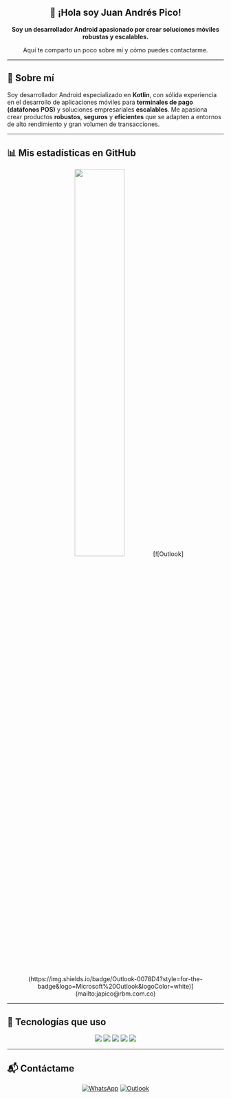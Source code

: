 <div align="center">

<h2>👋 ¡Hola soy Juan Andrés Pico!</h2>

<p><strong>Soy un desarrollador Android apasionado por crear soluciones móviles robustas y escalables.</strong></p>

<p>Aquí te comparto un poco sobre mí y cómo puedes contactarme.</p>

</div>

---

## 🧠 Sobre mí

Soy desarrollador Android especializado en **Kotlin**, con sólida experiencia en el desarrollo de aplicaciones móviles para **terminales de pago (datáfonos POS)** y soluciones empresariales **escalables**. Me apasiona crear productos **robustos**, **seguros** y **eficientes** que se adapten a entornos de alto rendimiento y gran volumen de transacciones.

---

## 📊 Mis estadísticas en GitHub

<div align="center">

  <img src="https://github-readme-stats.vercel.app/api?username=japico1420&show_icons=true&theme=radical&hide_border=true&border_radius=15" width="48%" />
  [![Outlook](https://img.shields.io/badge/Outlook-0078D4?style=for-the-badge&logo=Microsoft%20Outlook&logoColor=white)](mailto:japico@rbm.com.co)

</div>

---

## 🧰 Tecnologías que uso

<div align="center">

  <img src="https://img.shields.io/badge/Kotlin-7F52FF?style=for-the-badge&logo=kotlin&logoColor=white" />
  <img src="https://img.shields.io/badge/Android-3DDC84?style=for-the-badge&logo=android&logoColor=white" />
  <img src="https://img.shields.io/badge/XML-FF6600?style=for-the-badge&logo=xml&logoColor=white" />
  <img src="https://img.shields.io/badge/Jetpack%20Compose-4285F4?style=for-the-badge&logo=jetpackcompose&logoColor=white" />
  <img src="https://img.shields.io/badge/Firebase-FFCA28?style=for-the-badge&logo=firebase&logoColor=black" />

</div>

---

## 📬 Contáctame

<div align="center">

[![WhatsApp](https://img.shields.io/badge/WhatsApp-25D366?style=for-the-badge&logo=whatsapp&logoColor=white)](https://wa.me/573143609112)
[![Outlook](https://img.shields.io/badge/Outlook-0078D4?style=for-the-badge&logo=microsoft-outlook&logoColor=white)](mailto:japico@rbm.com.co)
</div>
